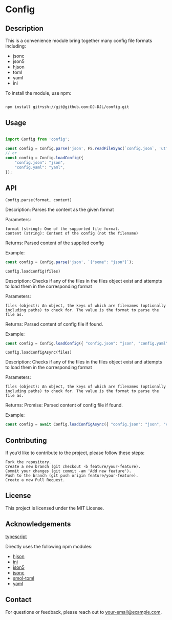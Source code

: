 # Config


## Description

This is a convenience module bring together many config file formats including:
* jsonc
* json5
* hjson
* toml
* yaml
* ini

To install the module, use npm:

```bash

npm install git+ssh://git@github.com:DJ-DJL/config.git

```
## Usage

```javascript

import Config from 'config';

const config = Config.parse('json', FS.readFileSync(`config.json`, 'utf8'));
// or
const config = Config.loadConfig({
    "config.json": "json",
    "config.yaml": "yaml",
});
```
## API

`Config.parse(format, content)`

Description: Parses the content as the given format

Parameters:

    format (string): One of the supported file format.
    content (string): Content of the config (not the filename)

Returns: Parsed content of the supplied config

Example:

```javascript
const config = Config.parse('json', `{"some": "json"}`);
```

`Config.loadConfig(files)`

Description: Checks if any of the files in the files object exist and attempts to load them in the corresponding format

Parameters:

    files (object): An object, the keys of which are filenames (optionally including paths) to check for. The value is the format to parse the file as.

Returns: Parsed content of config file if found.

Example:

```javascript
const config = Config.loadConfig({ "config.json": "json", "config.yaml": "yaml"});
```


`Config.loadConfigAsync(files)`

Description: Checks if any of the files in the files object exist and attempts to load them in the corresponding format


Parameters:

    files (object): An object, the keys of which are filenames (optionally including paths) to check for. The value is the format to parse the file as.

Returns: Promise: Parsed content of config file if found.

Example:

```javascript
const config = await Config.loadConfigAsync({ "config.json": "json", "config.yaml": "yaml"});
```

## Contributing

If you’d like to contribute to the project, please follow these steps:

    Fork the repository.
    Create a new branch (git checkout -b feature/your-feature).
    Commit your changes (git commit -am 'Add new feature').
    Push to the branch (git push origin feature/your-feature).
    Create a new Pull Request.

## License

This project is licensed under the MIT License.

## Acknowledgements

[typescript](https://www.npmjs.com/package/typescript)

Directly uses the following npm modules:
* [hjson](https://www.npmjs.com/package/hjson)
* [ini](https://www.npmjs.com/package/ini)
* [json5](https://www.npmjs.com/package/json5)
* [jsonc](https://www.npmjs.com/package/jsonc)
* [smol-toml](https://www.npmjs.com/package/smol-toml)
* [yaml](https://www.npmjs.com/package/yaml)

## Contact

For questions or feedback, please reach out to your-email@example.com.
